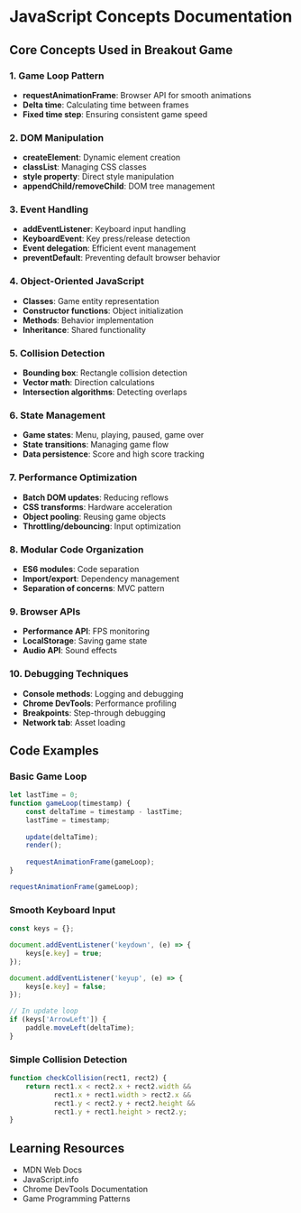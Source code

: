 # JavaScript Concepts Documentation

## Core Concepts Used in Breakout Game

### 1. Game Loop Pattern

- **requestAnimationFrame**: Browser API for smooth animations
- **Delta time**: Calculating time between frames
- **Fixed time step**: Ensuring consistent game speed

### 2. DOM Manipulation

- **createElement**: Dynamic element creation
- **classList**: Managing CSS classes
- **style property**: Direct style manipulation
- **appendChild/removeChild**: DOM tree management

### 3. Event Handling

- **addEventListener**: Keyboard input handling
- **KeyboardEvent**: Key press/release detection
- **Event delegation**: Efficient event management
- **preventDefault**: Preventing default browser behavior

### 4. Object-Oriented JavaScript

- **Classes**: Game entity representation
- **Constructor functions**: Object initialization
- **Methods**: Behavior implementation
- **Inheritance**: Shared functionality

### 5. Collision Detection

- **Bounding box**: Rectangle collision detection
- **Vector math**: Direction calculations
- **Intersection algorithms**: Detecting overlaps

### 6. State Management

- **Game states**: Menu, playing, paused, game over
- **State transitions**: Managing game flow
- **Data persistence**: Score and high score tracking

### 7. Performance Optimization

- **Batch DOM updates**: Reducing reflows
- **CSS transforms**: Hardware acceleration
- **Object pooling**: Reusing game objects
- **Throttling/debouncing**: Input optimization

### 8. Modular Code Organization

- **ES6 modules**: Code separation
- **Import/export**: Dependency management
- **Separation of concerns**: MVC pattern

### 9. Browser APIs

- **Performance API**: FPS monitoring
- **LocalStorage**: Saving game state
- **Audio API**: Sound effects

### 10. Debugging Techniques

- **Console methods**: Logging and debugging
- **Chrome DevTools**: Performance profiling
- **Breakpoints**: Step-through debugging
- **Network tab**: Asset loading

## Code Examples

### Basic Game Loop

```javascript
let lastTime = 0;
function gameLoop(timestamp) {
    const deltaTime = timestamp - lastTime;
    lastTime = timestamp;
    
    update(deltaTime);
    render();
    
    requestAnimationFrame(gameLoop);
}

requestAnimationFrame(gameLoop);
```

### Smooth Keyboard Input

```javascript
const keys = {};

document.addEventListener('keydown', (e) => {
    keys[e.key] = true;
});

document.addEventListener('keyup', (e) => {
    keys[e.key] = false;
});

// In update loop
if (keys['ArrowLeft']) {
    paddle.moveLeft(deltaTime);
}
```

### Simple Collision Detection

```javascript
function checkCollision(rect1, rect2) {
    return rect1.x < rect2.x + rect2.width &&
           rect1.x + rect1.width > rect2.x &&
           rect1.y < rect2.y + rect2.height &&
           rect1.y + rect1.height > rect2.y;
}
```

## Learning Resources

- MDN Web Docs
- JavaScript.info
- Chrome DevTools Documentation
- Game Programming Patterns
